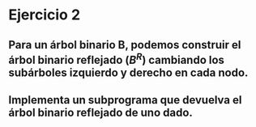 # Ejercicio 2
## Para un árbol binario B, podemos construir el árbol binario reflejado $(B^R)$ cambiando los subárboles izquierdo y derecho en cada nodo. 
## Implementa un subprograma que devuelva el árbol binario reflejado de uno dado.